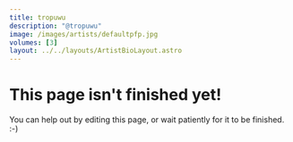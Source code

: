 ```yaml
---
title: tropuwu
description: "@tropuwu"
image: /images/artists/defaultpfp.jpg
volumes: [3]
layout: ../../layouts/ArtistBioLayout.astro
---
```


# This page isn't finished yet!

You can help out by editing this page, or wait patiently for it to be finished. :-)
